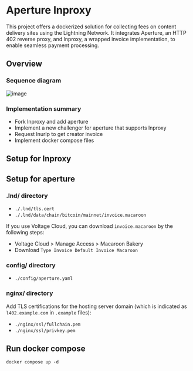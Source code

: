 # Aperture lnproxy

This project offers a dockerized solution for collecting fees on content delivery sites using the Lightning Network. It integrates Aperture, an HTTP 402 reverse proxy, and lnproxy, a wrapped invoice implementation, to enable seamless payment processing.

## Overview

### Sequence diagram

![image](https://github.com/motxx/aperture-lnproxy/assets/5776910/cf67a363-717c-4115-9dd7-175a7658e61b)

### Implementation summary

* Fork lnproxy and add aperture
* Implement a new challenger for aperture that supports lnproxy
* Request lnurlp to get creator invoice
* Implement docker compose files

## Setup for lnproxy

## Setup for aperture

### .lnd/ directory

* `./.lnd/tls.cert`
* `./.lnd/data/chain/bitcoin/mainnet/invoice.macaroon`

If you use Voltage Cloud, you can download `invoice.macaroon` by the following steps:
* Voltage Cloud > Manage Access > Macaroon Bakery
* Download `Type Invoice Default Invoice Macaroon`

### config/ directory

* `./config/aperture.yaml`

### nginx/ directory

Add TLS certifications for the hosting server domain (which is indicated as `l402.example.com` in `.example` files):
* `./nginx/ssl/fullchain.pem`
* `./nginx/ssl/privkey.pem`

## Run docker compose

```
docker compose up -d
```
